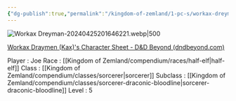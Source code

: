 ```yaml
---
{"dg-publish":true,"permalink":"/kingdom-of-zemland/1-pc-s/workax-dreyman/"}
---
```


![Workax Dreyman-20240425201646221.webp|500](/img/user/Kingdom%20of%20Zemland/z_Attachments/Workax%20Dreyman-20240425201646221.webp)


[Workax Draymen (Kax)'s Character Sheet - D&D Beyond (dndbeyond.com)](https://www.dndbeyond.com/characters/118421183)

Player : Joe
Race : [[Kingdom of Zemland/compendium/races/half-elf\|half-elf]] 
Class : [[Kingdom of Zemland/compendium/classes/sorcerer\|sorcerer]] 
Subclass : [[Kingdom of Zemland/compendium/classes/sorcerer-draconic-bloodline\|sorcerer-draconic-bloodline]] 
Level : 5
